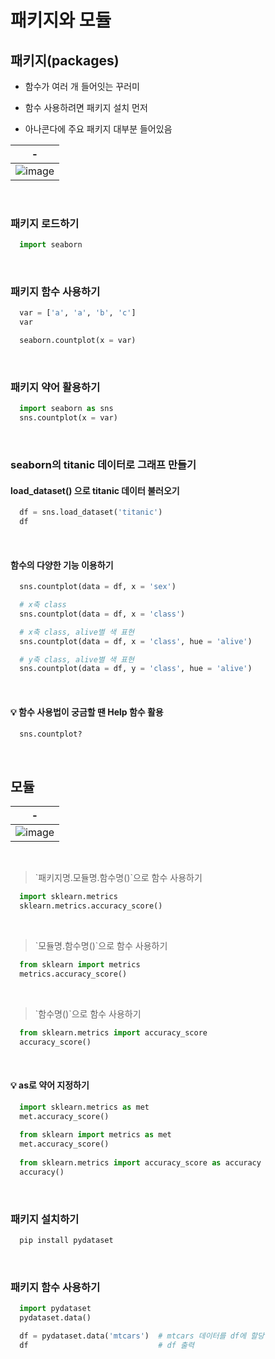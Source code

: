 # 패키지와 모듈
패키지(packages)
---
- 함수가 여러 개 들어잇는 꾸러미

- 함수 사용하려면 패키지 설치 먼저

- 아나콘다에 주요 패키지 대부분 들어있음

|-|
|-|
|![image](https://github.com/user-attachments/assets/e728e42c-9fa3-4f1c-ac35-c210c22183f9)|

<br>

### 패키지 로드하기
```Python
  import seaborn
```

<br>

### 패키지 함수 사용하기
```Python
  var = ['a', 'a', 'b', 'c']
  var
```
```Python
  seaborn.countplot(x = var)
```

<br>

### 패키지 약어 활용하기
```Python
  import seaborn as sns
  sns.countplot(x = var)
```

<br>

### seaborn의 titanic 데이터로 그래프 만들기
#### load_dataset() 으로 titanic 데이터 불러오기
```Python
  df = sns.load_dataset('titanic')
  df
```

<br>

#### 함수의 다양한 기능 이용하기
```Python
  sns.countplot(data = df, x = 'sex')
```
```Python
  # x축 class
  sns.countplot(data = df, x = 'class')  
```
```Python
  # x축 class, alive별 색 표현
  sns.countplot(data = df, x = 'class', hue = 'alive')
```
```Python
  # y축 class, alive별 색 표현
  sns.countplot(data = df, y = 'class', hue = 'alive')
```

<br>

#### 💡 함수 사용법이 궁금할 땐 Help 함수 활용
```Python
  sns.countplot?
```

<br>

모듈
---
|-|
|-|
|![image](https://github.com/user-attachments/assets/876dac95-592a-4e25-bc6d-b9ba99936f38)|

<br>

> \`패키지명.모듈명.함수명()`으로 함수 사용하기
```Python
  import sklearn.metrics
  sklearn.metrics.accuracy_score()
```

<br>

> \`모듈명.함수명()`으로 함수 사용하기
```Python
  from sklearn import metrics
  metrics.accuracy_score()
```

<br>

> \`함수명()`으로 함수 사용하기
```Python
  from sklearn.metrics import accuracy_score
  accuracy_score()
```

<br>

#### 💡 as로 약어 지정하기
```Python
  import sklearn.metrics as met
  met.accuracy_score()
  
  from sklearn import metrics as met
  met.accuracy_score()
  
  from sklearn.metrics import accuracy_score as accuracy
  accuracy()
```

<br>

### 패키지 설치하기
```Python
  pip install pydataset
```

<br>

### 패키지 함수 사용하기
```Python
  import pydataset
  pydataset.data()
```
```Python
  df = pydataset.data('mtcars')  # mtcars 데이터를 df에 할당
  df                             # df 출력
```

<br>

